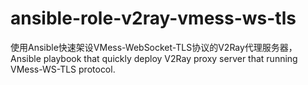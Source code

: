 # ansible-role-v2ray-vmess-ws-tls
使用Ansible快速架设VMess-WebSocket-TLS协议的V2Ray代理服务器，Ansible playbook that quickly deploy V2Ray proxy server that running VMess-WS-TLS protocol.
